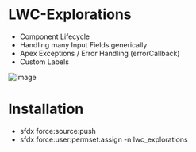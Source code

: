 # LWC-Explorations

- Component Lifecycle
- Handling many Input Fields generically
- Apex Exceptions / Error Handling (errorCallback)
- Custom Labels

![image](https://user-images.githubusercontent.com/16804218/136413542-e95476cf-2c36-4aaa-96e1-7aea2cdb17b3.png)

# Installation

- sfdx force:source:push
- sfdx force:user:permset:assign -n lwc_explorations
